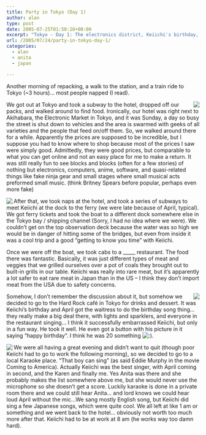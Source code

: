 ```yaml
---
title: Party in Tokyo (Day 1)
author: alan
type: post
date: 2005-07-25T01:50:28+00:00
excerpt: "Tokyo - Day 1: The electronics district, Keiichi's birthday, ferry in Tokyo bay, dinner, dessert, and karaoke"
url: /2005/07/24/party-in-tokyo-day-1/
categories:
  - alan
  - anita
  - japan

---
```

Another morning of repacking, a walk to the station, and a train ride to Tokyo (~3 hours)… most people napped (I read).

[<img src="https://zeroasterisk.com/photos/albums/Japan2005-Tokyo/DSC01100.thumb.jpg" align="right" />][1] We got out at Tokyo and took a subway to the hotel, dropped off our packs, and walked around to find food. Ironically, our hotel was right next to Akihabara, the Electronic Market in Tokyo, and it was Sunday, a day so busy the street is shut down to vehicles and the area is swarmed with geeks of all varieties and the people that feed on/off them. So, we walked around there for a while. Apparently the prices are supposed to be incredible, but I suppose you had to know where to shop because most of the prices I saw were simply good. Admittedly, they were good prices, but comparable to what you can get online and not an easy place for me to make a return. It was still really fun to see blocks and blocks (often for a few stories) of nothing but electronics, computers, anime, software, and quasi-related things like fake ninja gear and small stages where small musical acts preformed small music. (think Britney Spears before popular, perhaps even more fake)

[<img src="https://zeroasterisk.com/photos/albums/Japan2005-Tokyo/DSC01105.thumb.jpg" align="left" />][2] After that, we took naps at the hotel, and took a series of subways to meet Keiichi at the dock to the ferry (we were late because of April, typical). We got ferry tickets and took the boat to a different dock somewhere else in the Tokyo bay / shipping channel (Sorry, I had no idea where we were). We couldn’t get on the top observation deck because the water was so high we would be in danger of hitting some of the bridges, but even from inside it was a cool trip and a good “getting to know you time” with Keiichi.

Once we were off the boat, we took cabs to a \_____ restaurant. The food there was fantastic. Basically, it was just different types of meat and veggies that we grilled ourselves over a pot of coals they brought out to built-in grills in our table. Keiichi was really into rare meat, but it’s apparently a lot safer to eat rare meat in Japan than in the US – I think they don’t import meat from the USA due to safety concerns.

[<img src="https://zeroasterisk.com/photos/albums/Japan2005-Tokyo/DSC01116.thumb.jpg" align="right" />][3] Somehow, I don’t remember the discussion about it, but somehow we decided to go to the Hard Rock café in Tokyo for drinks and dessert. It was Keiichi’s birthday and April got the waitress to do the birthday song thing… they really make a big deal there, with lights and sparklers, and everyone in the restaurant singing… I think it successfully embarrassed Keiichi, but only in a fun way. He took it well. He even got a button with his picture in it saying “happy birthday”. I think he was 20 something  <img src="http://zeroasterisk.com/wp-includes/images/smilies/icon_smile.gif" alt=":)" class="wp-smiley" />.

[<img src="https://zeroasterisk.com/photos/albums/Japan2005-Tokyo/DSC01118.thumb.jpg" align="left" />][4] We were all having a great evening and didn’t want to quit (though poor Keiichi had to go to work the following morning), so we decided to go to a local Karaoke place. “That boy can sing” (as said Eddie Murphy in the movie Coming to America). Actually Keiichi was the best singer, with April coming in second, and the Karen and finally me. Yes Anita was there and she probably makes the list somewhere above me, but she would never use the microphone so she doesn’t get a score. Luckily karaoke is done in a private room there and we could still hear Anita… and lord knows we could hear loud April without the mic…We sang mostly English song, but Keiichi did sing a few Japanese songs, which were quite cool. We all left at like 1 am or something and we went back to the hotel… obviously not worth too much more after that. Keiichi had to be at work at 8 am (he works way too damn hard).


 [1]: https://zeroasterisk.com/photos/view_photo.php?set_albumName=Japan2005-Tokyo&id=DSC01100
 [2]: https://zeroasterisk.com/photos/view_photo.php?set_albumName=Japan2005-Tokyo&id=DSC01105
 [3]: https://zeroasterisk.com/photos/view_photo.php?set_albumName=Japan2005-Tokyo&id=DSC01116
 [4]: https://zeroasterisk.com/photos/view_photo.php?set_albumName=Japan2005-Tokyo&id=DSC01118
